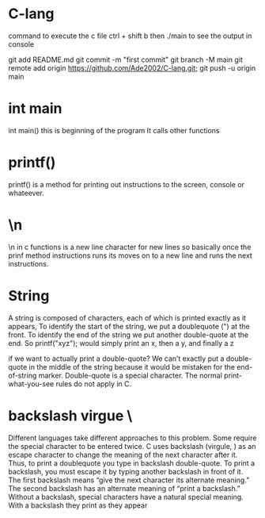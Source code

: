 # C-lang

command to execute the c file ctrl + shift b 
then ./main to see the output in console

git add README.md
git commit -m "first commit"
git branch -M main
git remote add origin https://github.com/Ade2002/C-lang.git;
git push -u origin main
 
 # int main
int main() this is beginning of the program It calls other functions
# printf()
printf() is a method for printing out instructions to the screen, console or whateever.

# \n
\n in c functions is a new line character for new lines so basically once the prinf method instructions runs its moves on to a new line and runs the next instructions.
# String
A string is composed of characters, each of which is printed exactly as it appears, To identify the start of the string, we put a doublequote (") at the front. To identify the end of the string we put another double-quote at the end.
So printf("xyz"); would simply print an x, then a y, and finally a z

if we want to actually print a double-quote? We can’t exactly put a double-quote in the middle of the string because it would be mistaken for the end-of-string marker. Double-quote is a special character. The normal print-what-you-see rules do not apply in C.

# backslash virgue \
Different languages take different approaches to
this problem. Some require the special character to
be entered twice. C uses backslash (virgule, \) as
an escape character to change the meaning of the
next character after it. Thus, to print a doublequote you type in backslash double-quote. To print
a backslash, you must escape it by typing another
backslash in front of it. The first backslash means
“give the next character its alternate meaning.” The
second backslash has an alternate meaning of “print
a backslash.”
Without a backslash, special characters have a
natural special meaning. With a backslash they
print as they appear
